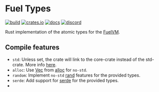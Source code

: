 # Fuel Types

[![build](https://github.com/FuelLabs/fuel-types/actions/workflows/ci.yml/badge.svg)](https://github.com/FuelLabs/fuel-types/actions/workflows/ci.yml)
[![crates.io](https://img.shields.io/crates/v/fuel-types?label=latest)](https://crates.io/crates/fuel-types)
[![docs](https://docs.rs/fuel-types/badge.svg)](https://docs.rs/fuel-types/)
[![discord](https://img.shields.io/badge/chat%20on-discord-orange?&logo=discord&logoColor=ffffff&color=7389D8&labelColor=6A7EC2)](https://discord.gg/xfpK4Pe)

Rust implementation of the atomic types for the [FuelVM](https://github.com/FuelLabs/fuel-specs).

## Compile features

- `std`: Unless set, the crate will link to the core-crate instead of the std-crate. More info [here](https://docs.rust-embedded.org/book/intro/no-std.html).
- `alloc`: Use [Vec](https://doc.rust-lang.org/alloc/vec/struct.Vec.html) from [alloc](https://doc.rust-lang.org/alloc/index.html) for `no-std`.
- `random`: Implement `no-std` [rand](https://crates.io/crates/rand) features for the provided types.
- `serde`: Add support for [serde](https://crates.io/crates/serde) for the provided types.
- 
